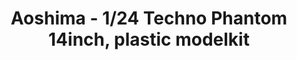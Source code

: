 ---
layout: product
title: "Aoshima - 1/24 Techno Phantom 14inch, plastic modelkit"
price: "TBA" 
desc: "N/A"
img_path: "/assets/img/AO53249.webp"
brand: "N/A"
available: false
special_offer: false
new: false
soon: false
cat: "010000"
subcat: "013700"
subsubcat: "0N/A"
sifra: "AO53249"
popular: false
spec: false
---